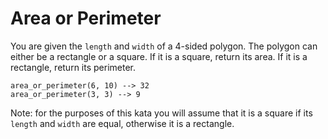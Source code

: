 # Area or Perimeter

You are given the `length` and `width` of a 4-sided polygon. The polygon can either be a rectangle or a square.
If it is a square, return its area. If it is a rectangle, return its perimeter.

```
area_or_perimeter(6, 10) --> 32
area_or_perimeter(3, 3) --> 9
```

Note: for the purposes of this kata you will assume that it is a square if its `length` and `width` are equal, otherwise it is a rectangle.
